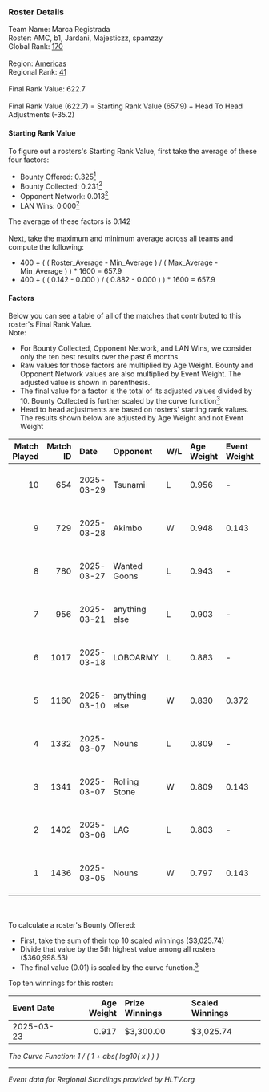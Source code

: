 ### Roster Details<br />
Team Name: Marca Registrada<br />
Roster: AMC, b1, Jardani, Majesticzz, spamzzy<br />
Global Rank: [170](../../standings_global_2025_05_05.md)<br />
<br />
Region: [Americas]( ../../standings_americas_2025_05_05.md)<br />
Regional Rank: [41]( ../../standings_americas_2025_05_05.md)<br />
<br />
Final Rank Value:  622.7<br />
<br />
Final Rank Value (622.7) = Starting Rank Value (657.9) + Head To Head Adjustments (-35.2)<br />

#### Starting Rank Value<br />
To figure out a rosters's Starting Rank Value, first take the average of these four factors:<br />
- Bounty Offered: 0.325[<sup>1</sup>](#table2)
- Bounty Collected: 0.231[<sup>2</sup>](#table1)
- Opponent Network: 0.013[<sup>2</sup>](#table1)
- LAN Wins: 0.000[<sup>2</sup>](#table1)

The average of these factors is 0.142<br />
<br />
Next, take the maximum and minimum average across all teams and compute the following:<br />
- 400 + ( ( Roster_Average - Min_Average ) / ( Max_Average - Min_Average ) ) * 1600 = 657.9
- 400 + ( ( 0.142 - 0.000 ) / ( 0.882 - 0.000 ) ) * 1600 = 657.9


#### Factors<br />
Below you can see a table of all of the matches that contributed to this roster's Final Rank Value.<br />
Note:<br />

- For Bounty Collected, Opponent Network, and LAN Wins, we consider only the ten best results over the past 6 months.
- Raw values for those factors are multiplied by Age Weight. Bounty and Opponent Network values are also multiplied by Event Weight. The adjusted value is shown in parenthesis.
- The final value for a factor is the total of its adjusted values divided by 10. Bounty Collected is further scaled by the curve function[<sup>3</sup>](#curveFunction)
- Head to head adjustments are based on rosters' starting rank values. The results shown below are adjusted by Age Weight and not Event Weight
<span id="table1"></span><br />


| Match Played | Match ID | Date       | Opponent      | W/L | Age Weight | Event Weight | Bounty Collected | Opponent Network | LAN Wins  | H2H Adj. | Roster                                |
| -: | -: | :- | :- | :- | :- | :- | :- | :- | :- | -: | :- |
|           10 |      654 | 2025-03-29 | Tsunami       | L   | 0.956      | -            | -                | -                | -         |   -14.12 | AMC, b1, Jardani, Majesticzz, spamzzy |
|            9 |      729 | 2025-03-28 | Akimbo        | W   | 0.948      | 0.143        | 0.000 (0.000)    | 0.032 (0.004)    | 0 (0.000) |     5.93 | AMC, b1, Jardani, Majesticzz, spamzzy |
|            8 |      780 | 2025-03-27 | Wanted Goons  | L   | 0.943      | -            | -                | -                | -         |   -12.98 | AMC, b1, Jardani, Majesticzz, spamzzy |
|            7 |      956 | 2025-03-21 | anything else | L   | 0.903      | -            | -                | -                | -         |   -12.71 | AMC, b1, Jardani, Majesticzz, spamzzy |
|            6 |     1017 | 2025-03-18 | LOBOARMY      | L   | 0.883      | -            | -                | -                | -         |   -12.46 | AMC, b1, Jardani, Majesticzz, spamzzy |
|            5 |     1160 | 2025-03-10 | anything else | W   | 0.830      | 0.372        | 0.011 (0.003)    | 0.137 (0.042)    | 0 (0.000) |    13.14 | AMC, b1, Jardani, Majesticzz, spamzzy |
|            4 |     1332 | 2025-03-07 | Nouns         | L   | 0.809      | -            | -                | -                | -         |    -9.91 | AMC, b1, Jardani, Majesticzz, spamzzy |
|            3 |     1341 | 2025-03-07 | Rolling Stone | W   | 0.809      | 0.143        | 0.000 (0.000)    | 0.000 (0.000)    | 0 (0.000) |     4.71 | AMC, b1, Jardani, Majesticzz, spamzzy |
|            2 |     1402 | 2025-03-06 | LAG           | L   | 0.803      | -            | -                | -                | -         |   -11.88 | AMC, b1, Jardani, Majesticzz, spamzzy |
|            1 |     1436 | 2025-03-05 | Nouns         | W   | 0.797      | 0.143        | 0.011 (0.001)    | 0.728 (0.083)    | 0 (0.000) |    15.12 | AMC, b1, Jardani, Majesticzz, spamzzy |

<br />
<span id="table2"></span><br />
To calculate a roster's Bounty Offered:<br />

- First, take the sum of their top 10 scaled winnings ($3,025.74)
- Divide that value by the 5th highest value among all rosters ($360,998.53)
- The final value (0.01) is scaled by the curve function.[<sup>3</sup>](#curveFunction)

Top ten winnings for this roster:<br />

| Event Date | Age Weight | Prize Winnings | Scaled Winnings |
| :- | -: | :- | :- |
| 2025-03-23 |      0.917 | $3,300.00      | $3,025.74       |


<span id="curveFunction"></span>_The Curve Function: 1 / ( 1 + abs( log10( x ) ) )_<br />

---
_Event data for Regional Standings provided by HLTV.org_<br />
